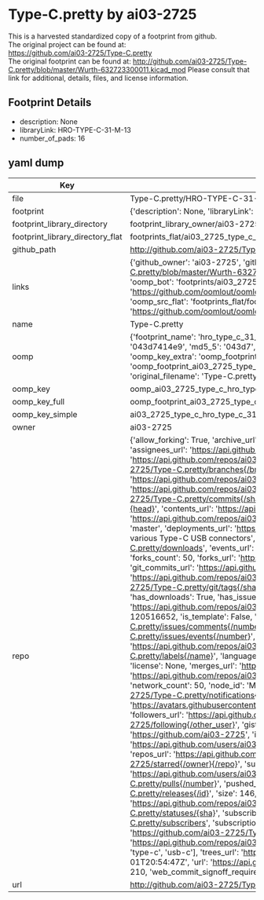 # Type-C.pretty by ai03-2725  
This is a harvested standardized copy of a footprint from github.  
The original project can be found at:  
https://github.com/ai03-2725/Type-C.pretty  
The original footprint can be found at:
http://github.com/ai03-2725/Type-C.pretty/blob/master/Wurth-632723300011.kicad_mod
Please consult that link for additional, details, files, and license information.  
## Footprint Details
* description: None  
* libraryLink: HRO-TYPE-C-31-M-13  
* number_of_pads: 16  
## yaml dump  
| Key | Value |  
| --- | --- |  
| file | Type-C.pretty/HRO-TYPE-C-31-M-13.kicad_mod |  
| footprint | {'description': None, 'libraryLink': 'HRO-TYPE-C-31-M-13', 'number_of_pads': 16} |  
| footprint_library_directory | footprint_library_owner/ai03-2725_Type-C.pretty |  
| footprint_library_directory_flat | footprints_flat/ai03_2725_type_c_hro_type_c_31_m_13/working |  
| github_path | http://github.com/ai03-2725/Type-C.pretty/blob/master/HRO-TYPE-C-31-M-13.kicad_mod |  
| links | {'github_owner': 'ai03-2725', 'github_repo_name': 'Type-C.pretty', 'github_src': 'http://github.com/ai03-2725/Type-C.pretty/blob/master/Wurth-632723300011.kicad_mod', 'github_src_repo': 'https://github.com/ai03-2725/Type-C.pretty', 'oomp_bot': 'footprints/ai03_2725_type_c_hro_type_c_31_m_13/working', 'oomp_bot_github': 'https://github.com/oomlout/oomlout_oomp_footprint_bot/tree/main/footprints/ai03_2725_type_c_hro_type_c_31_m_13/working', 'oomp_src_flat': 'footprints_flat/footprints_flat/ai03_2725_type_c_hro_type_c_31_m_13/working', 'oomp_src_flat_github': 'https://github.com/oomlout/oomlout_oomp_footprint_src/tree/main/footprints_flat/ai03_2725_type_c_hro_type_c_31_m_13/working'} |  
| name | Type-C.pretty |  
| oomp | {'footprint_name': 'hro_type_c_31_m_13', 'library_name': 'type_c', 'md5': '043d7414e99763c42ee3e659be168a80', 'md5_10': '043d7414e9', 'md5_5': '043d7', 'md5_6': '043d74', 'oomp_key': 'oomp_ai03_2725_type_c_hro_type_c_31_m_13', 'oomp_key_extra': 'oomp_footprint_ai03_2725_type_c_hro_type_c_31_m_13', 'oomp_key_full': 'oomp_footprint_ai03_2725_type_c_hro_type_c_31_m_13_043d74', 'oomp_key_simple': 'ai03_2725_type_c_hro_type_c_31_m_13', 'original_filename': 'Type-C.pretty/HRO-TYPE-C-31-M-13.kicad_mod', 'owner_name': 'ai03_2725'} |  
| oomp_key | oomp_ai03_2725_type_c_hro_type_c_31_m_13 |  
| oomp_key_full | oomp_footprint_ai03_2725_type_c_hro_type_c_31_m_13 |  
| oomp_key_simple | ai03_2725_type_c_hro_type_c_31_m_13 |  
| owner | ai03-2725 |  
| repo | {'allow_forking': True, 'archive_url': 'https://api.github.com/repos/ai03-2725/Type-C.pretty/{archive_format}{/ref}', 'archived': False, 'assignees_url': 'https://api.github.com/repos/ai03-2725/Type-C.pretty/assignees{/user}', 'blobs_url': 'https://api.github.com/repos/ai03-2725/Type-C.pretty/git/blobs{/sha}', 'branches_url': 'https://api.github.com/repos/ai03-2725/Type-C.pretty/branches{/branch}', 'clone_url': 'https://github.com/ai03-2725/Type-C.pretty.git', 'collaborators_url': 'https://api.github.com/repos/ai03-2725/Type-C.pretty/collaborators{/collaborator}', 'comments_url': 'https://api.github.com/repos/ai03-2725/Type-C.pretty/comments{/number}', 'commits_url': 'https://api.github.com/repos/ai03-2725/Type-C.pretty/commits{/sha}', 'compare_url': 'https://api.github.com/repos/ai03-2725/Type-C.pretty/compare/{base}...{head}', 'contents_url': 'https://api.github.com/repos/ai03-2725/Type-C.pretty/contents/{+path}', 'contributors_url': 'https://api.github.com/repos/ai03-2725/Type-C.pretty/contributors', 'created_at': '2018-02-06T20:04:28Z', 'default_branch': 'master', 'deployments_url': 'https://api.github.com/repos/ai03-2725/Type-C.pretty/deployments', 'description': 'KiCad library for various Type-C USB connectors', 'disabled': False, 'downloads_url': 'https://api.github.com/repos/ai03-2725/Type-C.pretty/downloads', 'events_url': 'https://api.github.com/repos/ai03-2725/Type-C.pretty/events', 'fork': False, 'forks': 50, 'forks_count': 50, 'forks_url': 'https://api.github.com/repos/ai03-2725/Type-C.pretty/forks', 'full_name': 'ai03-2725/Type-C.pretty', 'git_commits_url': 'https://api.github.com/repos/ai03-2725/Type-C.pretty/git/commits{/sha}', 'git_refs_url': 'https://api.github.com/repos/ai03-2725/Type-C.pretty/git/refs{/sha}', 'git_tags_url': 'https://api.github.com/repos/ai03-2725/Type-C.pretty/git/tags{/sha}', 'git_url': 'git://github.com/ai03-2725/Type-C.pretty.git', 'has_discussions': False, 'has_downloads': True, 'has_issues': True, 'has_pages': False, 'has_projects': True, 'has_wiki': True, 'homepage': '', 'hooks_url': 'https://api.github.com/repos/ai03-2725/Type-C.pretty/hooks', 'html_url': 'https://github.com/ai03-2725/Type-C.pretty', 'id': 120516652, 'is_template': False, 'issue_comment_url': 'https://api.github.com/repos/ai03-2725/Type-C.pretty/issues/comments{/number}', 'issue_events_url': 'https://api.github.com/repos/ai03-2725/Type-C.pretty/issues/events{/number}', 'issues_url': 'https://api.github.com/repos/ai03-2725/Type-C.pretty/issues{/number}', 'keys_url': 'https://api.github.com/repos/ai03-2725/Type-C.pretty/keys{/key_id}', 'labels_url': 'https://api.github.com/repos/ai03-2725/Type-C.pretty/labels{/name}', 'language': None, 'languages_url': 'https://api.github.com/repos/ai03-2725/Type-C.pretty/languages', 'license': None, 'merges_url': 'https://api.github.com/repos/ai03-2725/Type-C.pretty/merges', 'milestones_url': 'https://api.github.com/repos/ai03-2725/Type-C.pretty/milestones{/number}', 'mirror_url': None, 'name': 'Type-C.pretty', 'network_count': 50, 'node_id': 'MDEwOlJlcG9zaXRvcnkxMjA1MTY2NTI=', 'notifications_url': 'https://api.github.com/repos/ai03-2725/Type-C.pretty/notifications{?since,all,participating}', 'open_issues': 7, 'open_issues_count': 7, 'owner': {'avatar_url': 'https://avatars.githubusercontent.com/u/26614352?v=4', 'events_url': 'https://api.github.com/users/ai03-2725/events{/privacy}', 'followers_url': 'https://api.github.com/users/ai03-2725/followers', 'following_url': 'https://api.github.com/users/ai03-2725/following{/other_user}', 'gists_url': 'https://api.github.com/users/ai03-2725/gists{/gist_id}', 'gravatar_id': '', 'html_url': 'https://github.com/ai03-2725', 'id': 26614352, 'login': 'ai03-2725', 'node_id': 'MDQ6VXNlcjI2NjE0MzUy', 'organizations_url': 'https://api.github.com/users/ai03-2725/orgs', 'received_events_url': 'https://api.github.com/users/ai03-2725/received_events', 'repos_url': 'https://api.github.com/users/ai03-2725/repos', 'site_admin': False, 'starred_url': 'https://api.github.com/users/ai03-2725/starred{/owner}{/repo}', 'subscriptions_url': 'https://api.github.com/users/ai03-2725/subscriptions', 'type': 'User', 'url': 'https://api.github.com/users/ai03-2725'}, 'private': False, 'pulls_url': 'https://api.github.com/repos/ai03-2725/Type-C.pretty/pulls{/number}', 'pushed_at': '2022-01-31T17:15:44Z', 'releases_url': 'https://api.github.com/repos/ai03-2725/Type-C.pretty/releases{/id}', 'size': 146, 'ssh_url': 'git@github.com:ai03-2725/Type-C.pretty.git', 'stargazers_count': 210, 'stargazers_url': 'https://api.github.com/repos/ai03-2725/Type-C.pretty/stargazers', 'statuses_url': 'https://api.github.com/repos/ai03-2725/Type-C.pretty/statuses/{sha}', 'subscribers_count': 10, 'subscribers_url': 'https://api.github.com/repos/ai03-2725/Type-C.pretty/subscribers', 'subscription_url': 'https://api.github.com/repos/ai03-2725/Type-C.pretty/subscription', 'svn_url': 'https://github.com/ai03-2725/Type-C.pretty', 'tags_url': 'https://api.github.com/repos/ai03-2725/Type-C.pretty/tags', 'teams_url': 'https://api.github.com/repos/ai03-2725/Type-C.pretty/teams', 'temp_clone_token': None, 'topics': ['footprint', 'kicad-library', 'type-c', 'usb-c'], 'trees_url': 'https://api.github.com/repos/ai03-2725/Type-C.pretty/git/trees{/sha}', 'updated_at': '2023-08-01T20:54:47Z', 'url': 'https://api.github.com/repos/ai03-2725/Type-C.pretty', 'visibility': 'public', 'watchers': 210, 'watchers_count': 210, 'web_commit_signoff_required': False} |  
| url | http://github.com/ai03-2725/Type-C.pretty |  

